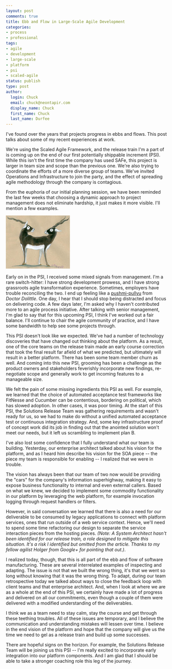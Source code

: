 ```yaml
---
layout: post
comments: true
title: Ebb and Flow in Large-Scale Agile Development
categories:
- process
- professional
tags:
- agile
- development
- large-scale
- platform
- psi
- scaled-agile
status: publish
type: post
author:
  login: Chuck
  email: chuck@neontapir.com
  display_name: Chuck
  first_name: Chuck
  last_name: Durfee
---
```

I've found over the years that projects progress in ebbs and flows. This post talks about some of my recent experiences at work.

We're using the Scaled Agile Framework, and the release train I'm a part of is coming up on the end of our first potentially shippable increment (PSI). While this isn't the first time the company has used SAFe, this project is larger in team size and scope than the previous one. We're also trying to coordinate the efforts of a more diverse group of teams. We've invited Operations and Infrastructure to join the party, and the effect of spreading agile methodology through the company is contagious.

From the euphoria of our initial planning session, we have been reminded the last few weeks that choosing a dynamic approach to project management does not eliminate hardship, it just makes it more visible. I'll mention a few examples.

[![Pushmi-pullyu](/assets/pushmipullyu.jpg)](http://animaliaillustrated.blogspot.com/2009/08/pushmi-pullyu.html)  

Early on in the PSI, I received some mixed signals from management. I'm a rare switch-hitter: I have strong development prowess, and I have strong grassroots agile transformation experience. Sometimes, employers have trouble reconciling the two. I end up feeling like a [pushmi-pullyu](http://en.wikipedia.org/wiki/List_of_Doctor_Dolittle_characters#The_Pushmi-pullyu) from _Doctor Dolittle_. One day, I hear that I should stop being distracted and focus on delivering code. A few days later, I'm asked why I haven't contributed more to an agile process initiative. After talking with senior management, I'm glad to say that for this upcoming PSI, I think I've worked out a fair balance. I'll continue to chair the agile community of practice, and I have some bandwidth to help see some projects through.

This PSI doesn't look like we expected. We've had a number of technology discoveries that have changed out thinking about the platform. As a result, one of the core teams on the release train made an early course correction that took the final result far afield of what we predicted, but ultimately will result in a better platform. There has been some team member churn as well. And coming into this new PSI, grooming has been a challenge as the product owners and stakeholders feverishly incorporate new findings, re-negotiate scope and generally work to get incoming features to a manageable size.

We felt the pain of some missing ingredients this PSI as well. For example, we learned that the choice of automated acceptance test frameworks like FitNesse and Cucumber can be contentious, bordering on political, which has slowed adoption. In other cases, it was poor timing. At the start of this PSI, the Solutions Release Team was gathering requirements and wasn't ready for us, so we had to make do without a unified automated acceptance test or continuous integration strategy. And, some key infrastructure proof of concept work did its job in finding out that the anointed solution won't meet our needs, but it left us scrambling to implement plan B.

I've also lost some confidence that I fully understand what our team is building. Yesterday, our enterprise architect talked about his vision for the platform, and as I heard him describe his vision for the SOA piece -- the piece my team is responsible for enabling -- I realized that we were in trouble.

The vision has always been that our team of two now would be providing the "cars" for the company's information superhighway, making it easy to expose business functionality to internal and even external callers. Based on what we knew, we decided to implement some commodity functionality in our platform by leveraging the web platform, for example invocation logging through request handlers or filters.

However, in said conversation we learned that there is also a need for our deliverable to be consumed by legacy applications to connect with platform services, ones that run outside of a web service context. Hence, we'll need to spend some time refactoring our design to separate the service interaction pieces from the hosting pieces. _(Note: A System Architect hasn't been identified for our release train, a role designed to mitigate this situation. It's a risk I identified but omitted from the article. Thanks to my fellow agilist Holger from Google+ for pointing that out.)_.

I realized today, though, that this is all part of the ebb and flow of software manufacturing. These are several interrelated examples of inspecting and adapting. The issue is not that we built the wrong thing, it's that we went so long without knowing that it was the wrong thing. To adapt, during our team retrospective today we talked about ways to close the feedback loop with client teams and that enterprise architect. And, when I look at where we are as a whole at the end of this PSI, we certainly have made a lot of progress and delivered on all our commitments, even though a couple of them were delivered with a modified understanding of the deliverables.

I think we as a team need to stay calm, stay the course and get through these teething troubles. All of these issues are temporary, and I believe the communication and understanding mistakes will lessen over time. I believe in the end vision of the platform and hope that the company will give us the time we need to gel as a release train and build up some successes.

There are hopeful signs on the horizon. For example, the Solutions Release Team will be joining us this PSI -- I'm really excited to incorporate early integration into our platform components. And I am glad that I should be able to take a stronger coaching role this leg of the journey.
